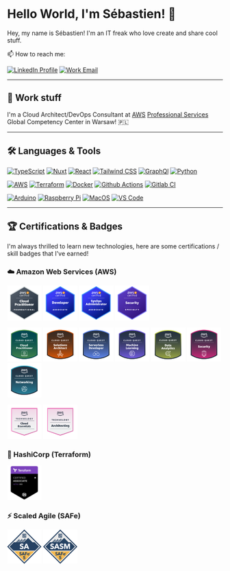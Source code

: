 # Hello World, I'm Sébastien! 👋

Hey, my name is Sébastien! I'm an IT freak who love create and share cool stuff.

📫 How to reach me:

[![LinkedIn Profile](https://img.shields.io/badge/LinkedIn-Profile-blue?logo=linkedin)](https://linkedin.com/in/serresebastien/)
[![Work Email](https://img.shields.io/badge/Work-e--Mail-blue?logo=amazonaws)](mailto://sserre@amazon.com)

---

## 💼 Work stuff

I'm a Cloud Architect/DevOps Consultant at [AWS](https://aws.amazon.com) [Professional Services](https://aws.amazon.com/professional-services/) Global Competency Center in Warsaw! 🇵🇱

---

## 🛠️ Languages & Tools

[![TypeScript](https://img.shields.io/badge/TypeScript-3178C6?style=flat-square&logo=typescript&logoColor=white)](https://www.typescriptlang.org/)
[![Nuxt](https://img.shields.io/badge/Nuxt-00DC82?style=flat-square&logo=nuxtdotjs&logoColor=white)](https://nuxt.com/)
[![React](https://img.shields.io/badge/React-61DAFB?style=flat-square&logo=react&logoColor=white)](https://react.dev/)
[![Tailwind CSS](https://img.shields.io/badge/Tailwind%20CSS-38B2AC?style=flat-square&logo=tailwind-css&logoColor=white)](https://tailwindcss.com/)
[![GraphQl](https://img.shields.io/badge/GraphQL-E10098?style=flat-square&logo=graphql&logoColor=white)](https://graphql.org/)
[![Python](https://img.shields.io/badge/Python-3776AB?style=flat-square&logo=python&logoColor=white)](https://www.python.org/)

[![AWS](https://img.shields.io/badge/AWS-FF9900?style=flat-square&logo=amazonaws&logoColor=white)](https://aws.amazon.com/)
[![Terraform](https://img.shields.io/badge/Terraform-844FBA?style=flat-square&logo=terraform&logoColor=white)](https://www.terraform.io/)
[![Docker](https://img.shields.io/badge/Docker-2496ED?style=flat-square&logo=docker&logoColor=white)](https://www.docker.com/)
[![Github Actions](https://img.shields.io/badge/GitHub%20Actions-181717?style=flat-square&logo=github&logoColor=white)](https://github.com/features/actions)
[![Gitlab CI](https://img.shields.io/badge/GitLab%20CI-FC6D26?style=flat-square&logo=gitlab&logoColor=white)](https://docs.gitlab.com/ee/ci/)

[![Arduino](https://img.shields.io/badge/Arduino-00878F?style=flat-square&logo=arduino&logoColor=white)](https://www.arduino.cc/)
[![Raspberry Pi](https://img.shields.io/badge/Raspberry%20Pi-A22846?style=flat-square&logo=raspberrypi&logoColor=white)](https://www.raspberrypi.org/)
[![MacOS](https://img.shields.io/badge/MacOS-black?style=flat-square&logo=apple)](https://www.apple.com/macos/)
[![VS Code](https://img.shields.io/badge/VS%20Code-007ACC?style=flat-square&logo=visualstudiocode)](https://code.visualstudio.com/)

---

## 🏆 Certifications & Badges

I'm always thrilled to learn new technologies, here are some certifications / skill badges that I've earned!

### ☁️ Amazon Web Services (AWS)

[<img alt="AWS Certified Cloud Practitioner" width="80px" src="images/aws-certified-cloud-practitioner.png" />](https://www.credly.com/badges/1903123a-bc97-488d-be02-4b9ba8675199/public_url)
[<img alt="AWS Certified Developer Associate" width="80px" src="images/aws-certified-developer-associate.png" />](https://www.credly.com/badges/351e251d-50a0-46f7-9af0-f02cc598e37d/public_url)
[<img alt="AWS Certified SysOps Administrator Associate" width="80px" src="images/aws-certified-sysops-administrator-associate.png" />](https://www.credly.com/badges/a386a7d3-3a0f-4a73-b885-c05fffa60613/public_url)
[<img alt="AWS Certified Security Specialty" width="80px" src="images/aws-certified-security-specialty.png" />](https://www.credly.com/badges/df832a61-e103-4b79-bd99-3c24c961ba02/public_url)

[<img alt="AWS Cloud Quest Cloud Practitioner" width="80px" src="images/aws-cloud-quest-cloud-practitioner.png" />](https://www.credly.com/badges/eafe3943-20f5-4e58-99e3-42db25bbdf1a/public_url)
[<img alt="AWS Cloud Quest Solutions Architect" width="80px" src="images/aws-cloud-quest-solutions-architect.png" />](https://www.credly.com/badges/141fb19a-d7ca-4617-95dd-7234f93eced8/public_url)
[<img alt="AWS Cloud Quest Serverless Developer" width="80px" src="images/aws-cloud-quest-serverless-developer.png" />](https://www.credly.com/badges/c73003a5-f543-4752-899d-4391c930ef7a/public_url)
[<img alt="AWS Cloud Quest Machine Learning" width="80px" src="images/aws-cloud-quest-machine-learning.png" />](https://www.credly.com/badges/1b39641c-4bee-46f5-8ba8-2ccf82477c5c/public_url)
[<img alt="AWS Cloud Quest Data Analytics" width="80px" src="images/aws-cloud-quest-data-analytics.png" />](https://www.credly.com/badges/25f48fa0-c9f6-453a-86fe-7e9ab3dd4468/public_url)
[<img alt="AWS Cloud Quest Security" width="80px" src="images/aws-cloud-quest-security.png" />](https://www.credly.com/badges/eb3e456f-7122-4a2f-838e-c46695852556/public_url)
[<img alt="AWS Cloud Quest Networking" width="80px" src="images/aws-cloud-quest-networking.png" />](https://www.credly.com/badges/ffe4fc1b-8892-4c3a-9a13-b092ec58a61c/public_url)

[<img alt="AWS Knowledge Cloud Essentials" width="80px" src="images/aws-knowledge-cloud-essentials.png" />](https://www.credly.com/badges/0c218b4b-fc33-43f8-9131-b4cd19b480b9/public_url)
[<img alt="AWS Knowledge Architecting" width="80px" src="images/aws-knowledge-architecting.png" />](https://www.credly.com/badges/519fe72d-1a5e-4d39-b174-590ba673beb3/public_url)

### 🚀 HashiCorp (Terraform)

[<img alt="Terraform Certified Associate" width="80px" src="images/terraform-associate.png" />](https://www.credly.com/badges/1e995bd3-ed37-481e-8259-940efb249f9d/public_url)

### ⚡ Scaled Agile (SAFe)

[<img alt="Certified SAFe 5 Agilist" width="80px" src="images/certified-safe-5-agilist.png" />](https://www.credly.com/badges/52d386b1-759d-4ed6-9672-4df695b1b34b/public_url)
[<img alt="Certified SAFe 5 Advanced Scrum Master" width="80px" src="images/certified-safe-5-advanced-scrum-master.png" />](https://www.credly.com/badges/3b15baa7-437a-4b32-92f2-54b78ba3fc32/public_url)
